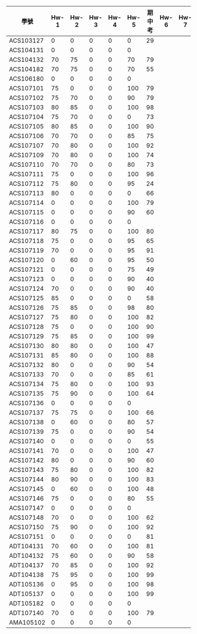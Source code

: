 學號          | Hw-1  | Hw-2 | Hw-3 | Hw-4|Hw-5|期中考| Hw-6 | Hw-7  | Hw-8 | Hw-9 
------------- |-------|------|------|-|-|-|-|-|-|-    
ACS103127     |   0   |  0   |    0  |0|0|29||||  
ACS104131     | 0    |  0  |    0  |0|0|||||   
ACS104132     | 70    |  75  |    0  |0|70|79||||     
ACS104182     | 70    |  75  |    0  |0|70|55||||     
ACS106180     | 0     |  0   |    0  |0|0|||||     
ACS107101     | 75    |  0   |    0  |0|100|79||||     
ACS107102     | 75    |  70  |    0  |0|90|79||||     
ACS107103     | 80    |  85  |    0  |0|100|98||||     
ACS107104     | 75    |  70  |    0  |0|0|73||||    
ACS107105     | 80    |  85  |    0  |0|100|90||||     
ACS107106     | 70    |  70  |    0  |0|85|75||||      
ACS107107     | 70    |  80  |    0  |0|100|92||||     
ACS107109     | 70    |  80  |    0  |0|100|74||||     
ACS107110     | 70    |  70  |    0  |0|80|73||||     
ACS107111     | 75    |  0   |    0  |0|100|96||||    
ACS107112     | 75    |  80  |    0  |0|95|24||||    
ACS107113     | 80    |  0   |    0  |0|0|66||||    
ACS107114     | 0     |  0   |    0  |0|100|79||||    
ACS107115     | 0     |  0   |    0  |0|90|60||||    
ACS107116     | 0     |  0   |    0  |0|0|||||    
ACS107117     | 80    |  75  |    0  |0|100|80||||    
ACS107118     | 75    |  0   |    0  |0|95|65||||    
ACS107119     | 70    |  0   |    0  |0|95|91||||     
ACS107120     |  0    |  60  |    0  |0|95|50||||    
ACS107121     | 0     |    0 |    0  |0|75|49||||    
ACS107123     | 0     |    0 |    0  |0|90|40||||    
ACS107124     | 70    |    0 |    0  |0|90|40||||   
ACS107125     | 85    |    0 |    0  |0|0|58||||    
ACS107126     | 75    |  85  |    0  |0|98|80||||    
ACS107127     | 75    |  80  |    0  |0|100|82||||    
ACS107128     | 75    |  0   |    0  |0|100|90||||    
ACS107129     | 75    |  85  |    0  |0|100|99||||    
ACS107130     | 80    |  80  |    0  |0|100|47||||    
ACS107131     | 85    |  80  |    0  |0|100|88||||    
ACS107132     | 80    |  0   |    0  |0|90|54||||    
ACS107133     | 70    |  0   |    0  |0|85|61||||    
ACS107134     | 75    |  80  |    0  |0|100|93||||    
ACS107135     | 75    |  90  |    0  |0|100|64||||    
ACS107136     | 0     |  0   |    0  |0|0|||||    
ACS107137     | 75    |  75  |    0  |0|100|66||||    
ACS107138     | 0     |  60  |    0  |0|80|57||||    
ACS107139     | 75    |  0   |    0  |0|90|54||||    
ACS107140     | 0     |  0   |    0  |0|0|55||||    
ACS107141     | 70    |  0   |    0  |0|100|47||||  
ACS107142     | 80    |  0   |    0  |0|90|60||||  
ACS107143     | 75    |  80  |    0  |0|100|82||||  
ACS107144     | 80    |  90  |    0  |0|100|83||||  
ACS107145     | 0     |  60  |    0  |0|100|48||||  
ACS107146     | 75    |  0   |    0  |0|80|55||||  
ACS107147     | 0     |  0   |    0  |0|0|||||  
ACS107148     | 70    |  0   |    0  |0|100|62||||  
ACS107150     | 75    |  90  |    0  |0|100|92||||  
ACS107151     | 0     |  0   |    0  |0|0|81||||  
ADT104131     | 70    |  60  |    0  |0|100|81||||  
ADT104132     | 75    |  60  |    0  |0|90|58||||  
ADT104137     | 70    |  85  |    0  |0|100|92||||  
ADT104138     | 75    |  95  |    0  |0|100|99||||  
ADT105136     | 0     |  95  |    0  |0|100|98||||  
ADT105137     | 0     |  0   |    0  |0|100|99||||  
ADT105182     | 0     |  0   |    0  |0|0|||||  
ADT107140     | 70    |  0   |    0  |0|100|79||||  
AMA105102     | 0     |  0   |    0  |0|0|||||  
